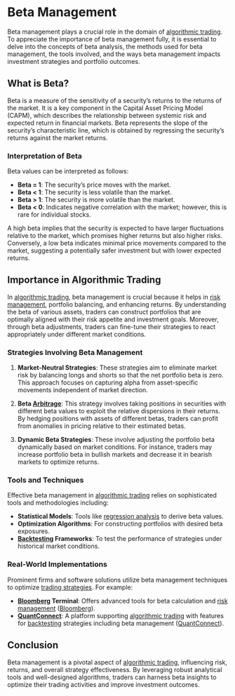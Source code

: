 # Beta Management

Beta management plays a crucial role in the domain of [algorithmic trading](../a/algorithmic_trading.md). To appreciate the importance of beta management fully, it is essential to delve into the concepts of beta analysis, the methods used for beta management, the tools involved, and the ways beta management impacts investment strategies and portfolio outcomes.

## What is Beta?

Beta is a measure of the sensitivity of a security’s returns to the returns of the market. It is a key component in the Capital Asset Pricing Model (CAPM), which describes the relationship between systemic risk and expected return in financial markets. Beta represents the slope of the security’s characteristic line, which is obtained by regressing the security’s returns against the market returns. 

### Interpretation of Beta

Beta values can be interpreted as follows:
- **Beta = 1**: The security’s price moves with the market.
- **Beta < 1**: The security is less volatile than the market.
- **Beta > 1**: The security is more volatile than the market.
- **Beta < 0**: Indicates negative correlation with the market; however, this is rare for individual stocks.

A high beta implies that the security is expected to have larger fluctuations relative to the market, which promises higher returns but also higher risks. Conversely, a low beta indicates minimal price movements compared to the market, suggesting a potentially safer investment but with lower expected returns.

## Importance in Algorithmic Trading

In [algorithmic trading](../a/algorithmic_trading.md), beta management is crucial because it helps in [risk management](../r/risk_management.md), portfolio balancing, and enhancing returns. By understanding the beta of various assets, traders can construct portfolios that are optimally aligned with their risk appetite and investment goals. Moreover, through beta adjustments, traders can fine-tune their strategies to react appropriately under different market conditions.

### Strategies Involving Beta Management

1. **Market-Neutral Strategies**:
    These strategies aim to eliminate market risk by balancing longs and shorts so that the net portfolio beta is zero. This approach focuses on capturing alpha from asset-specific movements independent of market direction.

2. **Beta [Arbitrage](../a/arbitrage.md)**:
    This strategy involves taking positions in securities with different beta values to exploit the relative dispersions in their returns. By hedging positions with assets of different betas, traders can profit from anomalies in pricing relative to their estimated betas.

3. **Dynamic Beta Strategies**:
    These involve adjusting the portfolio beta dynamically based on market conditions. For instance, traders may increase portfolio beta in bullish markets and decrease it in bearish markets to optimize returns.

### Tools and Techniques

Effective beta management in [algorithmic trading](../a/algorithmic_trading.md) relies on sophisticated tools and methodologies including:

- **Statistical Models**: Tools like [regression analysis](../r/regression_analysis.md) to derive beta values.
- **Optimization Algorithms**: For constructing portfolios with desired beta exposures.
- **[Backtesting](../b/backtesting.md) Frameworks**: To test the performance of strategies under historical market conditions.

### Real-World Implementations

Prominent firms and software solutions utilize beta management techniques to optimize [trading strategies](../t/trading_strategies.md). For example:

- **[Bloomberg](../b/bloomberg.md) Terminal**: Offers advanced tools for beta calculation and [risk management](../r/risk_management.md) ([Bloomberg](https://www.bloomberg.com/)).
- **[QuantConnect](../q/quantconnect.md)**: A platform supporting [algorithmic trading](../a/algorithmic_trading.md) with features for [backtesting](../b/backtesting.md) strategies including beta management ([QuantConnect](https://www.quantconnect.com/)).

## Conclusion

Beta management is a pivotal aspect of [algorithmic trading](../a/algorithmic_trading.md), influencing risk, returns, and overall strategy effectiveness. By leveraging robust analytical tools and well-designed algorithms, traders can harness beta insights to optimize their trading activities and improve investment outcomes.